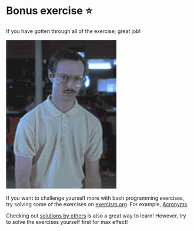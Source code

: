 # Bonus exercise :star:

If you have gotten through all of the exercise; great job!

<div style="margin-top: 1rem;">
    <img src="images/yes.gif" width="300">
</div>

If you want to challenge yourself more with bash programming exercises, try solving some of the exercises on [exercism.org](https://exercism.org/tracks/bash/exercises). For example, [Acronyms](https://exercism.org/tracks/bash/exercises/acronym).

Checking out [solutions by others](https://exercism.org/tracks/bash/exercises/acronym/solutions) is also a great way to learn! However, try to solve the exercises yourself first for max effect!
